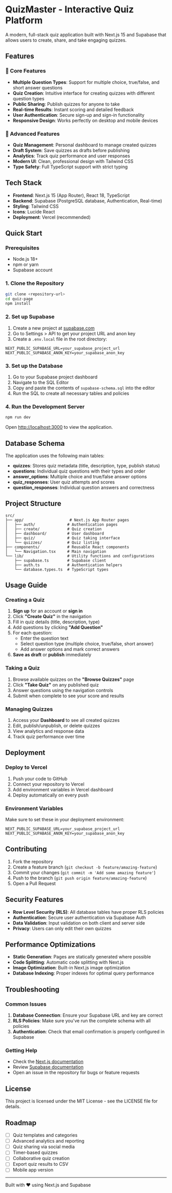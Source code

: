 # QuizMaster - Interactive Quiz Platform

A modern, full-stack quiz application built with Next.js 15 and Supabase that allows users to create, share, and take engaging quizzes.

## Features

### 🎯 Core Features
- **Multiple Question Types**: Support for multiple choice, true/false, and short answer questions
- **Quiz Creation**: Intuitive interface for creating quizzes with different question types
- **Public Sharing**: Publish quizzes for anyone to take
- **Real-time Results**: Instant scoring and detailed feedback
- **User Authentication**: Secure sign-up and sign-in functionality
- **Responsive Design**: Works perfectly on desktop and mobile devices

### 🚀 Advanced Features
- **Quiz Management**: Personal dashboard to manage created quizzes
- **Draft System**: Save quizzes as drafts before publishing
- **Analytics**: Track quiz performance and user responses
- **Modern UI**: Clean, professional design with Tailwind CSS
- **Type Safety**: Full TypeScript support with strict typing

## Tech Stack

- **Frontend**: Next.js 15 (App Router), React 18, TypeScript
- **Backend**: Supabase (PostgreSQL database, Authentication, Real-time)
- **Styling**: Tailwind CSS
- **Icons**: Lucide React
- **Deployment**: Vercel (recommended)

## Quick Start

### Prerequisites
- Node.js 18+ 
- npm or yarn
- Supabase account

### 1. Clone the Repository
```bash
git clone <repository-url>
cd quiz-page
npm install
```

### 2. Set up Supabase

1. Create a new project at [supabase.com](https://supabase.com)
2. Go to Settings > API to get your project URL and anon key
3. Create a `.env.local` file in the root directory:

```env
NEXT_PUBLIC_SUPABASE_URL=your_supabase_project_url
NEXT_PUBLIC_SUPABASE_ANON_KEY=your_supabase_anon_key
```

### 3. Set up the Database

1. Go to your Supabase project dashboard
2. Navigate to the SQL Editor
3. Copy and paste the contents of `supabase-schema.sql` into the editor
4. Run the SQL to create all necessary tables and policies

### 4. Run the Development Server

```bash
npm run dev
```

Open [http://localhost:3000](http://localhost:3000) to view the application.

## Database Schema

The application uses the following main tables:

- **quizzes**: Stores quiz metadata (title, description, type, publish status)
- **questions**: Individual quiz questions with their types and order
- **answer_options**: Multiple choice and true/false answer options
- **quiz_responses**: User quiz attempts and scores  
- **question_responses**: Individual question answers and correctness

## Project Structure

```
src/
├── app/                    # Next.js App Router pages
│   ├── auth/              # Authentication pages
│   ├── create/            # Quiz creation
│   ├── dashboard/         # User dashboard
│   ├── quiz/              # Quiz taking interface
│   └── quizzes/           # Quiz listing
├── components/            # Reusable React components
│   └── Navigation.tsx     # Main navigation
└── lib/                   # Utility functions and configurations
    ├── supabase.ts        # Supabase client
    ├── auth.ts            # Authentication helpers
    └── database.types.ts  # TypeScript types
```

## Usage Guide

### Creating a Quiz

1. **Sign up** for an account or **sign in**
2. Click **"Create Quiz"** in the navigation
3. Fill in quiz details (title, description, type)
4. Add questions by clicking **"Add Question"**
5. For each question:
   - Enter the question text
   - Select question type (multiple choice, true/false, short answer)
   - Add answer options and mark correct answers
6. **Save as draft** or **publish** immediately

### Taking a Quiz

1. Browse available quizzes on the **"Browse Quizzes"** page
2. Click **"Take Quiz"** on any published quiz
3. Answer questions using the navigation controls
4. Submit when complete to see your score and results

### Managing Quizzes

1. Access your **Dashboard** to see all created quizzes
2. Edit, publish/unpublish, or delete quizzes
3. View analytics and response data
4. Track quiz performance over time

## Deployment

### Deploy to Vercel

1. Push your code to GitHub
2. Connect your repository to Vercel
3. Add environment variables in Vercel dashboard
4. Deploy automatically on every push

### Environment Variables

Make sure to set these in your deployment environment:

```env
NEXT_PUBLIC_SUPABASE_URL=your_supabase_project_url
NEXT_PUBLIC_SUPABASE_ANON_KEY=your_supabase_anon_key
```

## Contributing

1. Fork the repository
2. Create a feature branch (`git checkout -b feature/amazing-feature`)
3. Commit your changes (`git commit -m 'Add some amazing feature'`)
4. Push to the branch (`git push origin feature/amazing-feature`)
5. Open a Pull Request

## Security Features

- **Row Level Security (RLS)**: All database tables have proper RLS policies
- **Authentication**: Secure user authentication via Supabase Auth
- **Data Validation**: Input validation on both client and server side
- **Privacy**: Users can only edit their own quizzes

## Performance Optimizations

- **Static Generation**: Pages are statically generated where possible
- **Code Splitting**: Automatic code splitting with Next.js
- **Image Optimization**: Built-in Next.js image optimization
- **Database Indexing**: Proper indexes for optimal query performance

## Troubleshooting

### Common Issues

1. **Database Connection**: Ensure your Supabase URL and key are correct
2. **RLS Policies**: Make sure you've run the complete schema with all policies
3. **Authentication**: Check that email confirmation is properly configured in Supabase

### Getting Help

- Check the [Next.js documentation](https://nextjs.org/docs)
- Review [Supabase documentation](https://supabase.com/docs)
- Open an issue in the repository for bugs or feature requests

## License

This project is licensed under the MIT License - see the LICENSE file for details.

## Roadmap

- [ ] Quiz templates and categories
- [ ] Advanced analytics and reporting
- [ ] Quiz sharing via social media
- [ ] Timer-based quizzes
- [ ] Collaborative quiz creation
- [ ] Export quiz results to CSV
- [ ] Mobile app version

---

Built with ❤️ using Next.js and Supabase
